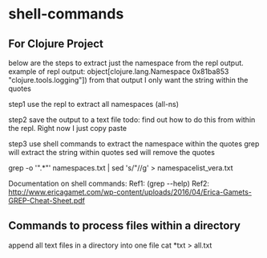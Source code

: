 # shell-commands
## For Clojure Project
 below are the steps to extract just the namespace from the repl output.
 example of repl output: 
 object[clojure.lang.Namespace 0x81ba853 "clojure.tools.logging"])
 from that output I only want the string within the quotes

 step1 use the repl to extract all namespaces
(all-ns)

 step2 save the output to a text file
 todo: find out how to do this from within the repl. Right now I just copy paste

 step3 use shell commands to extract the namespace within the quotes
 grep will extract the string within quotes
 sed will remove the quotes

grep -o '".*"' namespaces.txt | sed 's/"//g' > namespacelist_vera.txt

 Documentation on shell commands:
 Ref1: (grep --help) 
 Ref2: http://www.ericagamet.com/wp-content/uploads/2016/04/Erica-Gamets-GREP-Cheat-Sheet.pdf
 
 ## Commands to process files within a directory
 append all text files in a directory into one file
 cat *txt > all.txt

